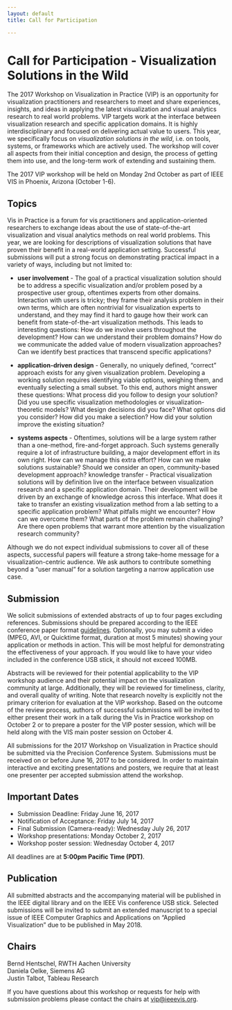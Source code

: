 ```yaml
---
layout: default
title: Call for Participation

---
```


# Call for Participation - Visualization Solutions in the Wild

The 2017 Workshop on Visualization in Practice (VIP) is an opportunity for visualization practitioners and researchers to meet and share experiences, insights, and ideas in applying the latest visualization and visual analytics research to real world problems. VIP targets work at the interface between visualization research and specific application domains. It is highly interdisciplinary and focused on delivering actual value to users. This year, we specifically focus on *visualization solutions in the wild*, i.e. on tools, systems, or frameworks which are actively used. The workshop will cover all aspects from their initial conception and design, the process of getting them into use, and the long-term work of extending and sustaining them. 

The 2017 VIP workshop will be held on Monday 2nd October as part of IEEE VIS in Phoenix, Arizona (October 1-6). 

## Topics

Vis in Practice is a forum for vis practitioners and application-oriented researchers to exchange ideas about the use of state-of-the-art visualization and visual analytics methods on real world problems. This year, we are looking for descriptions of visualization solutions that have proven their benefit in a real-world application setting. Successful submissions will put a strong focus on demonstrating practical impact in a variety of ways, including but not limited to:

* **user involvement** - The goal of a practical visualization solution should be to address a specific visualization and/or problem posed by a prospective user group, oftentimes experts from other domains. Interaction with users is tricky; they frame their analysis problem in their own terms, which are often nontrivial for visualization experts to understand, and they may find it hard to gauge how their work can benefit from state-of-the-art visualization methods. This leads to interesting questions: How do we involve users throughout the development? How can we understand their problem domains? How do we communicate the added value of modern visualization approaches? Can we identify best practices that transcend specific applications?

* **application-driven design** - Generally, no uniquely defined, “correct” approach exists for any given visualization problem. Developing a working solution requires identifying viable options, weighing them, and eventually selecting a small subset. To this end, authors might answer these questions: What process did you follow to design your solution? Did you use specific visualization methodologies or visualization-theoretic models? What design decisions did you face? What options did you consider? How did you make a selection? How did your solution improve the existing situation? 

* **systems aspects** - Oftentimes, solutions will be a large system rather than a one-method, fire-and-forget approach. Such systems generally require a lot of infrastructure building, a major development effort in its own right. How can we manage this extra effort? How can we make solutions sustainable? Should we consider an open, community-based development approach?
knowledge transfer - Practical visualization solutions will by definition live on the interface between visualization research and a specific application domain. Their development will be driven by an exchange of knowledge across this interface. What does it take to transfer an existing visualization method from a lab setting to a specific application problem? What pitfalls might we encounter? How can we overcome them? What parts of the problem remain challenging? Are there open problems that warrant more attention by the visualization research community?

Although we do not expect individual submissions to cover all of these aspects, successful papers will feature a strong take-home message for a visualization-centric audience. We ask authors to contribute something beyond a “user manual” for a solution targeting a narrow application use case.

## Submission
We solicit submissions of extended abstracts of up to four pages excluding references. Submissions should be prepared according to the IEEE conference paper format [guidelines](http://junctionpublishing.org/vgtc/Tasks/camera.html).
Optionally, you may submit a video (MPEG, AVI, or Quicktime format, duration at most 5 minutes) showing your application or methods in action. This will be most helpful for demonstrating the effectiveness of your approach. If you would like to have your video included in the conference USB stick, it should not exceed 100MB.

Abstracts will be reviewed for their potential applicability to the VIP workshop audience and their potential impact on the visualization community at large. Additionally, they will be reviewed for timeliness, clarity, and overall quality of writing. Note that research novelty is explicitly not the primary criterion for evaluation at the VIP workshop.
Based on the outcome of the review process, authors of successful submissions will be invited to either present their work in a talk during the Vis in Practice workshop on October 2 or to prepare a poster for the VIP poster session, which will be held along with the VIS main poster session on October 4.

All submissions for the 2017 Workshop on Visualization in Practice should be submitted via the Precision Conference System. Submissions must be received on or before June 16, 2017 to be considered. 
In order to maintain interactive and exciting presentations and posters, we require that at least one presenter per accepted submission attend the workshop.

## Important Dates 
* Submission Deadline: Friday June 16, 2017
* Notification of Acceptance: Friday July 14, 2017
* Final Submission (Camera-ready): Wednesday July 26, 2017
* Workshop presentations: Monday October 2, 2017
* Workshop poster session: Wednesday October 4, 2017

All deadlines are at **5:00pm Pacific Time (PDT)**.

## Publication
All submitted abstracts and the accompanying material will be published in the IEEE digital library and on the IEEE Vis conference USB stick. Selected submissions will be invited to submit an extended manuscript to a special issue of IEEE Computer Graphics and Applications on “Applied Visualization” due to be published in May 2018.

## Chairs
Bernd Hentschel, RWTH Aachen University  
Daniela Oelke, Siemens AG  
Justin Talbot, Tableau Research  

If you have questions about this workshop or requests for help with submission problems please contact the chairs at [vip@ieeevis.org](mailto:vip@ieeevis.org).